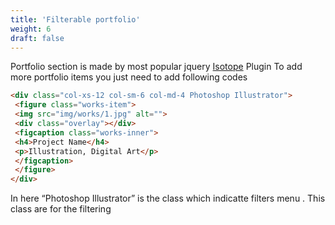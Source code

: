 ```yaml
---
title: 'Filterable portfolio'
weight: 6
draft: false
---
```

Portfolio section is made by most popular jquery [Isotope](https://isotope.metafizzy.co/) Plugin To add more portfolio items you just need to add following codes


```html
<div class="col-xs-12 col-sm-6 col-md-4 Photoshop Illustrator">
 <figure class="works-item">
 <img src="img/works/1.jpg" alt="">
 <div class="overlay"></div>
 <figcaption class="works-inner">
 <h4>Project Name</h4>
 <p>Illustration, Digital Art</p>
 </figcaption>
 </figure>
</div>
```

In here “Photoshop Illustrator” is the class which indicatte filters menu . This class are for the filtering